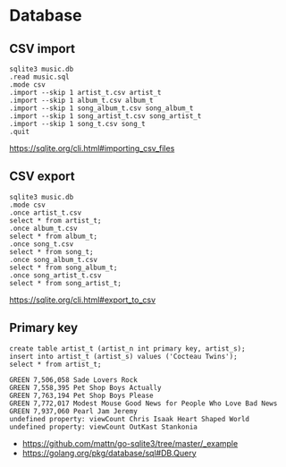 # Database

## CSV import

~~~
sqlite3 music.db
.read music.sql
.mode csv
.import --skip 1 artist_t.csv artist_t
.import --skip 1 album_t.csv album_t
.import --skip 1 song_album_t.csv song_album_t
.import --skip 1 song_artist_t.csv song_artist_t
.import --skip 1 song_t.csv song_t
.quit
~~~

<https://sqlite.org/cli.html#importing_csv_files>

## CSV export

~~~
sqlite3 music.db
.mode csv
.once artist_t.csv
select * from artist_t;
.once album_t.csv
select * from album_t;
.once song_t.csv
select * from song_t;
.once song_album_t.csv
select * from song_album_t;
.once song_artist_t.csv
select * from song_artist_t;
~~~

<https://sqlite.org/cli.html#export_to_csv>

## Primary key

~~~
create table artist_t (artist_n int primary key, artist_s);
insert into artist_t (artist_s) values ('Cocteau Twins');
select * from artist_t;
~~~

~~~
GREEN 7,506,058 Sade Lovers Rock
GREEN 7,558,395 Pet Shop Boys Actually
GREEN 7,763,194 Pet Shop Boys Please
GREEN 7,772,017 Modest Mouse Good News for People Who Love Bad News
GREEN 7,937,060 Pearl Jam Jeremy
undefined property: viewCount Chris Isaak Heart Shaped World
undefined property: viewCount OutKast Stankonia
~~~

- <https://github.com/mattn/go-sqlite3/tree/master/_example>
- <https://golang.org/pkg/database/sql#DB.Query>
